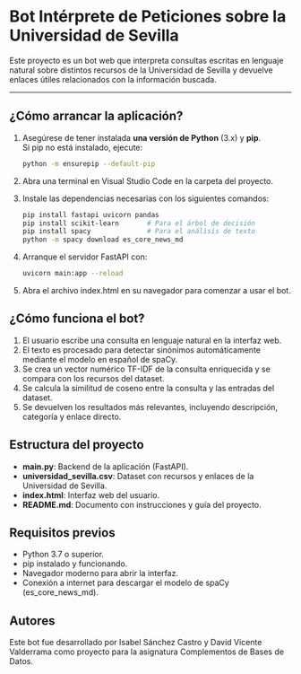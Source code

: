 # Bot Intérprete de Peticiones sobre la Universidad de Sevilla
Este proyecto es un bot web que interpreta consultas escritas en lenguaje natural sobre distintos recursos de la Universidad de Sevilla y devuelve enlaces útiles relacionados con la información buscada.

---

## ¿Cómo arrancar la aplicación?

1. Asegúrese de tener instalada **una versión de Python** (3.x) y **pip**.  
   Si pip no está instalado, ejecute:

   ```bash
   python -m ensurepip --default-pip
2. Abra una terminal en Visual Studio Code en la carpeta del proyecto.
3. Instale las dependencias necesarias con los siguientes comandos:
    ```bash
    pip install fastapi uvicorn pandas
    pip install scikit-learn       # Para el árbol de decisión
    pip install spacy              # Para el análisis de texto
    python -m spacy download es_core_news_md
4. Arranque el servidor FastAPI con:
    ```bash
    uvicorn main:app --reload
5. Abra el archivo index.html en su navegador para comenzar a usar el bot.

## ¿Cómo funciona el bot?

1. El usuario escribe una consulta en lenguaje natural en la interfaz web.
2. El texto es procesado para detectar sinónimos automáticamente mediante el modelo en español de spaCy.
3. Se crea un vector numérico TF-IDF de la consulta enriquecida y se compara con los recursos del dataset.
4. Se calcula la similitud de coseno entre la consulta y las entradas del dataset.
5. Se devuelven los resultados más relevantes, incluyendo descripción, categoría y enlace directo.

## Estructura del proyecto

- **main.py**: Backend de la aplicación (FastAPI).
- **universidad_sevilla.csv**: Dataset con recursos y enlaces de la Universidad de Sevilla.
- **index.html**: Interfaz web del usuario.
- **README.md**: Documento con instrucciones y guía del proyecto.

## Requisitos previos

- Python 3.7 o superior.
- pip instalado y funcionando.
- Navegador moderno para abrir la interfaz.
- Conexión a internet para descargar el modelo de spaCy (es_core_news_md).

## Autores
Este bot fue desarrollado por Isabel Sánchez Castro y David Vicente Valderrama como proyecto para la asignatura Complementos de Bases de Datos.